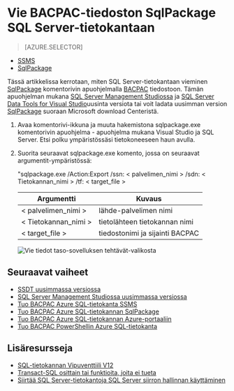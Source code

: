 <properties
   pageTitle="SQL Server-tietokantaan vieminen BACPAC tiedoston SqlPackage | Microsoft Azure"
   description="Microsoft Azure SQL-tietokanta-tietokannan siirto vieminen tietokantaan, vie BACPAC tiedoston sqlpackage"
   services="sql-database"
   documentationCenter=""
   authors="CarlRabeler"
   manager="jhubbard"
   editor=""/>

<tags
   ms.service="sql-database"
   ms.devlang="NA"
   ms.topic="article"
   ms.tgt_pltfrm="NA"
   ms.workload="sqldb-migrate"
   ms.date="08/24/2016"
   ms.author="carlrab"/>

# <a name="export-a-sql-server-database-to-a-bacpac-file-using-sqlpackage"></a>Vie BACPAC-tiedoston SqlPackage SQL Server-tietokantaan

> [AZURE.SELECTOR]
- [SSMS](sql-database-cloud-migrate-compatible-export-bacpac-ssms.md)
- [SqlPackage](sql-database-cloud-migrate-compatible-export-bacpac-sqlpackage.md)

Tässä artikkelissa kerrotaan, miten SQL Server-tietokantaan vieminen [SqlPackage](https://msdn.microsoft.com/library/hh550080.aspx) komentorivin apuohjelmalla [BACPAC](https://msdn.microsoft.com/library/ee210546.aspx#Anchor_4) tiedostoon. Tämän apuohjelman mukana [SQL Server Management Studiossa](https://msdn.microsoft.com/library/mt238290.aspx) ja [SQL Server Data Tools for Visual Studio](https://msdn.microsoft.com/library/mt204009.aspx)uusinta versiota tai voit ladata uusimman version [SqlPackage](https://www.microsoft.com/en-us/download/details.aspx?id=53876) suoraan Microsoft download Centeristä.

1. Avaa komentorivi-ikkuna ja muuta hakemistona sqlpackage.exe komentorivin apuohjelma - apuohjelma mukana Visual Studio ja SQL Server. Etsi polku ympäristössäsi tietokoneeseen haun avulla.
2. Suorita seuraavat sqlpackage.exe komento, jossa on seuraavat argumentit-ympäristössä:

    "sqlpackage.exe /Action:Export /ssn: < palvelimen_nimi > /sdn: < Tietokannan_nimi > /tf: < target_file >

  	| Argumentti  | Kuvaus  |
  	|---|---|
  	| < palvelimen_nimi >  | lähde-palvelimen nimi  |
  	| < Tietokannan_nimi >  | tietolähteen tietokannan nimi  |
  	| < target_file >  | tiedostonimi ja sijainti BACPAC  |

    ![Vie tiedot taso-sovelluksen tehtävät-valikosta](./media/sql-database-cloud-migrate/TestForCompatibilityUsingSQLPackage01b.png)

## <a name="next-steps"></a>Seuraavat vaiheet

- [SSDT uusimmassa versiossa](https://msdn.microsoft.com/library/mt204009.aspx)
- [SQL Server Management Studiossa uusimmassa versiossa](https://msdn.microsoft.com/library/mt238290.aspx)
- [Tuo BACPAC Azure SQL-tietokanta SSMS](sql-database-cloud-migrate-compatible-import-bacpac-ssms.md)
- [Tuo BACPAC Azure SQL-tietokannan SqlPackage](sql-database-cloud-migrate-compatible-import-bacpac-sqlpackage.md)
- [Tuo BACPAC Azure SQL-tietokannan Azure-portaaliin](sql-database-import.md)
- [Tuo BACPAC PowerShellin Azure SQL-tietokanta](sql-database-import-powershell.md)

## <a name="additional-resources"></a>Lisäresursseja

- [SQL-tietokannan Vipuventtiili V12](sql-database-v12-whats-new.md)
- [Transact-SQL osittain tai funktioita, joita ei tueta](sql-database-transact-sql-information.md)
- [Siirtää SQL Server-tietokantoja SQL Server siirron hallinnan käyttäminen](http://blogs.msdn.com/b/ssma/)
